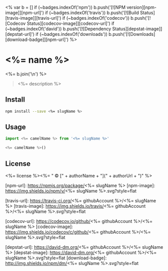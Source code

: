 <%
var b = [] 
if (~badges.indexOf('npm')) b.push('[![NPM version][npm-image]][npm-url]')
if (~badges.indexOf('travis')) b.push('[![Build Status][travis-image]][travis-url]')
if (~badges.indexOf('codecov')) b.push('[![Codecov Status][codecov-image]][codecov-url]')
if (~badges.indexOf('david')) b.push('[![Dependency Status][depstat-image]][depstat-url]')
if (~badges.indexOf('downloads')) b.push('[![Downloads][download-badge]][npm-url]')
%>

# <%= name %>
<%= b.join('\n') %>

> <%= description %>

## Install

```sh
npm install --save <%= slugName %>
```

## Usage

```js
import <%= camelName %> from '<%= slugName %>'

<%= camelName %>()
```

## License

<%= license %><%= " © [" + authorName + "](" + authorUrl + ")" %>

[npm-url]: https://npmjs.org/package/<%= slugName %>
[npm-image]: https://img.shields.io/npm/v/<%= slugName %>.svg?style=flat

[travis-url]: https://travis-ci.org/<%= githubAccount %>/<%= slugName %>
[travis-image]: https://img.shields.io/travis/<%= githubAccount %>/<%= slugName %>.svg?style=flat

[codecov-url]: https://codecov.io/github/<%= githubAccount %>/<%= slugName %>
[codecov-image]: https://img.shields.io/codecov/c/github/<%= githubAccount %>/<%= slugName %>.svg?style=flat

[depstat-url]: https://david-dm.org/<%= githubAccount %>/<%= slugName %>
[depstat-image]: https://david-dm.org/<%= githubAccount %>/<%= slugName %>.svg?style=flat
[download-badge]: http://img.shields.io/npm/dm/<%= slugName %>.svg?style=flat

